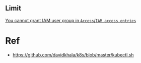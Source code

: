 

## Limit
[You cannot grant IAM user group in `Access`/`IAM access entries`](https://stackoverflow.com/questions/67596170/how-can-i-map-iam-group-to-eks-cluster-in-aws)

# Ref
- https://github.com/davidkhala/k8s/blob/master/kubectl.sh
